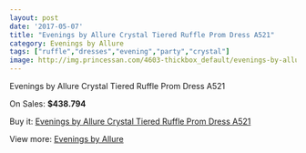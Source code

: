 ```yaml
---
layout: post
date: '2017-05-07'
title: "Evenings by Allure Crystal Tiered Ruffle Prom Dress A521"
category: Evenings by Allure
tags: ["ruffle","dresses","evening","party","crystal"]
image: http://img.princessan.com/4603-thickbox_default/evenings-by-allure-crystal-tiered-ruffle-prom-dress-a521.jpg
---
```

Evenings by Allure Crystal Tiered Ruffle Prom Dress A521

On Sales: **$438.794**
<a href="https://www.princessan.com/en/evenings-by-allure/2170-evenings-by-allure-crystal-tiered-ruffle-prom-dress-a521.html"><amp-img layout="responsive" width="600" height="600" src="//img.princessan.com/4603-thickbox_default/evenings-by-allure-crystal-tiered-ruffle-prom-dress-a521.jpg" alt="Evenings by Allure Crystal Tiered Ruffle Prom Dress A521 0" /></a>
<a href="https://www.princessan.com/en/evenings-by-allure/2170-evenings-by-allure-crystal-tiered-ruffle-prom-dress-a521.html"><amp-img layout="responsive" width="600" height="600" src="//img.princessan.com/4605-thickbox_default/evenings-by-allure-crystal-tiered-ruffle-prom-dress-a521.jpg" alt="Evenings by Allure Crystal Tiered Ruffle Prom Dress A521 1" /></a>
<a href="https://www.princessan.com/en/evenings-by-allure/2170-evenings-by-allure-crystal-tiered-ruffle-prom-dress-a521.html"><amp-img layout="responsive" width="600" height="600" src="//img.princessan.com/4604-thickbox_default/evenings-by-allure-crystal-tiered-ruffle-prom-dress-a521.jpg" alt="Evenings by Allure Crystal Tiered Ruffle Prom Dress A521 2" /></a>

Buy it: [Evenings by Allure Crystal Tiered Ruffle Prom Dress A521](https://www.princessan.com/en/evenings-by-allure/2170-evenings-by-allure-crystal-tiered-ruffle-prom-dress-a521.html "Evenings by Allure Crystal Tiered Ruffle Prom Dress A521")

View more: [Evenings by Allure](https://www.princessan.com/en/18-evenings-by-allure "Evenings by Allure")